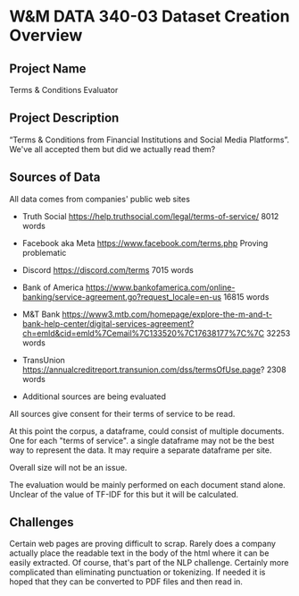 # W&M DATA 340-03 Dataset Creation Overview

## Project Name 

Terms & Conditions Evaluator 

## Project Description

“Terms & Conditions from Financial Institutions and Social Media Platforms”. We've all accepted them but did we actually read them? 


## Sources of Data 
All data comes from companies' public web sites

* Truth Social 
https://help.truthsocial.com/legal/terms-of-service/
8012 words

* Facebook aka Meta
https://www.facebook.com/terms.php
Proving problematic

* Discord
https://discord.com/terms
7015 words

* Bank of America
https://www.bankofamerica.com/online-banking/service-agreement.go?request_locale=en-us
16815 words

* M&T Bank
https://www3.mtb.com/homepage/explore-the-m-and-t-bank-help-center/digital-services-agreement?ch=emld&cid=emld%7Cemail%7C133520%7C17638177%7C%7C
32253 words

* TransUnion
https://annualcreditreport.transunion.com/dss/termsOfUse.page?
2308 words

* Additional sources are being evaluated

All sources give consent for their terms of service to be read. 

At this point the corpus, a dataframe, could consist of multiple documents. One for each "terms of service". a single dataframe may not be the best way to represent the data. It may require a separate dataframe per site. 

Overall size will not be an issue. 

The evaluation would be mainly performed on each document stand alone.  Unclear of the value of TF-IDF for this but it will be calculated. 


## Challenges

Certain web pages are proving difficult to scrap. Rarely does a company actually place the readable text in the body of the html where it can be easily extracted. Of course, that's part of the NLP challenge. Certainly more complicated than eliminating punctuation or tokenizing. If needed it is hoped that they can be converted to PDF files and then read in.
